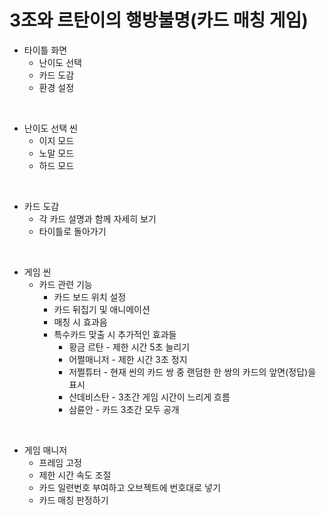 # 3조와 르탄이의 행방불명(카드 매칭 게임)
- 타이틀 화면
    - 난이도 선택
    - 카드 도감
    - 환경 설정

 <br>
 
- 난이도 선택 씬
    - 이지 모드
    - 노말 모드
    - 하드 모드

<br>
  
- 카드 도감
    - 각 카드 설명과 함께 자세히 보기
    - 타이틀로 돌아가기

<br>

- 게임 씬
    - 카드 관련 기능
        - 카드 보드 위치 설정
        - 카드 뒤집기 및 애니메이션
        - 매칭 시 효과음
        - 특수카드 맞출 시 추가적인 효과들
            - 황금 르탄 - 제한 시간 5초 늘리기
            - 어쩔매니저 - 제한 시간 3초 정지
            - 저쩔튜터 - 현재 씬의 카드 쌍 중 랜덤한 한 쌍의 카드의 앞면(정답)을 표시
            - 산데비스탄 - 3초간 게임 시간이 느리게 흐름
            - 삼륜안  - 카드 3초간 모두 공개

<br>

- 게임 매니저
  - 프레임 고정
  - 제한 시간 속도 조절
  - 카드 일련번호 부여하고 오브젝트에 번호대로 넣기
  - 카드 매칭 판정하기

